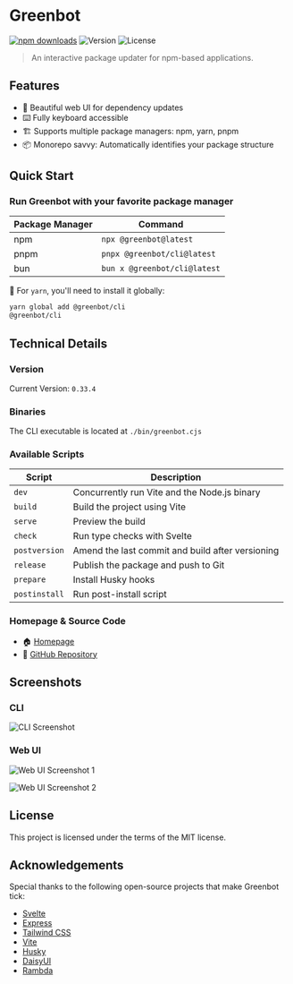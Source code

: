 # Greenbot

[![npm downloads](https://img.shields.io/npm/dt/@greenbot/cli.svg)](https://npmjs.org/@greenbot/cli)
![Version](https://img.shields.io/badge/version-0.33.4-blue)
![License](https://img.shields.io/badge/license-MIT-green)

> An interactive package updater for npm-based applications.

## Features

- 🎨 Beautiful web UI for dependency updates
- ⌨️ Fully keyboard accessible
- 🏗️ Supports multiple package managers: npm, yarn, pnpm
- 📦 Monorepo savvy: Automatically identifies your package structure

## Quick Start

### Run Greenbot with your favorite package manager

| Package Manager | Command                      |
| --------------- | ---------------------------- |
| npm             | `npx @greenbot@latest`       |
| pnpm            | `pnpx @greenbot/cli@latest`  |
| bun             | `bun x @greenbot/cli@latest` |

📌 For `yarn`, you'll need to install it globally:

```bash
yarn global add @greenbot/cli
@greenbot/cli
```

## Technical Details

### Version

Current Version: `0.33.4`

### Binaries

The CLI executable is located at `./bin/greenbot.cjs`

### Available Scripts

| Script        | Description                                      |
| ------------- | ------------------------------------------------ |
| `dev`         | Concurrently run Vite and the Node.js binary     |
| `build`       | Build the project using Vite                     |
| `serve`       | Preview the build                                |
| `check`       | Run type checks with Svelte                      |
| `postversion` | Amend the last commit and build after versioning |
| `release`     | Publish the package and push to Git              |
| `prepare`     | Install Husky hooks                              |
| `postinstall` | Run post-install script                          |

### Homepage & Source Code

- 🏠 [Homepage](https://github.com/alanrsoares/greenbot)
- 👾 [GitHub Repository](https://github.com/alanrsoares/greenbot)

## Screenshots

### CLI

![CLI Screenshot](https://github.com/alanrsoares/greenbot/assets/273334/487c276b-2266-439e-96e5-fbd7e658c4bd)

### Web UI

![Web UI Screenshot 1](https://github.com/alanrsoares/greenbot/assets/273334/66ddde3c-0844-4440-8295-9ba6ad8334f9)

![Web UI Screenshot 2](https://github.com/alanrsoares/greenbot/assets/273334/5d78ce0b-7f68-40e5-ae2d-d66994571059)

## License

This project is licensed under the terms of the MIT license.

## Acknowledgements

Special thanks to the following open-source projects that make Greenbot tick:

- [Svelte](https://svelte.dev/)
- [Express](https://expressjs.com/)
- [Tailwind CSS](https://tailwindcss.com/)
- [Vite](https://vitejs.dev/)
- [Husky](https://github.com/typicode/husky)
- [DaisyUI](https://daisyui.com/)
- [Rambda](https://ramdajs.com/)
